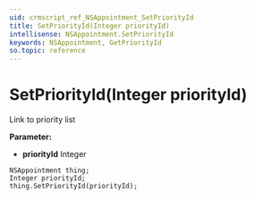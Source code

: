 ```yaml
---
uid: crmscript_ref_NSAppointment_SetPriorityId
title: SetPriorityId(Integer priorityId)
intellisense: NSAppointment.SetPriorityId
keywords: NSAppointment, GetPriorityId
so.topic: reference
---
```


# SetPriorityId(Integer priorityId)

Link to priority list

**Parameter:** 
 - **priorityId** Integer

```crmscript
NSAppointment thing;
Integer priorityId;
thing.SetPriorityId(priorityId);
```

